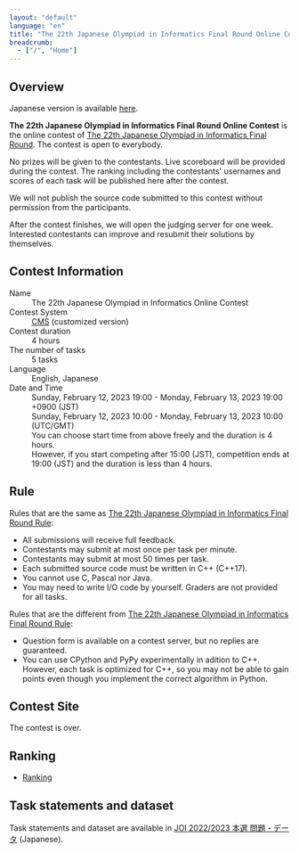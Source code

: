 ```yaml
---
layout: "default"
language: "en"
title: "The 22th Japanese Olympiad in Informatics Final Round Online Contest"
breadcrumb:
  - ["/", "Home"]
---
```


## Overview

Japanese version is available [here](./index.html).

**The 22th Japanese Olympiad in Informatics Final Round Online Contest** is the online contest of [The 22th Japanese Olympiad in Informatics Final Round](https://www.ioi-jp.org/joi/2022/honsen.html).
The contest is open to everybody.

No prizes will be given to the contestants. Live scoreboard will be provided during the contest. The ranking including the contestants' usernames and scores of each task will be published here after the contest.

We will not publish the source code submitted to this contest without permission from the participants.

After the contest finishes, we will open the judging server for one week. Interested contestants can improve and resubmit their solutions by themselves.

## Contest Information

<dl>
  <dt>Name</dt>
    <dd>The 22th Japanese Olympiad in Informatics Online Contest</dd>

  <dt>Contest System</dt>
  <dd>
  <a href="https://github.com/cms-dev/cms/">CMS</a> (customized version)
  </dd>

  <dt>Contest duration</dt>
  <dd>4 hours</dd>

  <dt>The number of tasks</dt>
  <dd>5 tasks</dd>

  <dt>Language</dt>
  <dd>English, Japanese</dd>

  <dt>Date and Time</dt>
  <dd>Sunday, February 12, 2023 19:00 - Monday, February 13, 2023 19:00 +0900 (JST)</dd>
  <dd>Sunday, February 12, 2023 10:00 - Monday, February 13, 2023 10:00 (UTC/GMT)</dd>

  <dd>You can choose start time from above freely and the duration is 4 hours.</dd>
  <dd>However, if you start competing after 15:00 (JST), competition ends at 19:00 (JST) and the duration is less than 4 hours.</dd>
</dl>

## Rule

Rules that are the same as [The 22th Japanese Olympiad in Informatics Final Round Rule](https://www.ioi-jp.org/joi/2022/2023-ho-outline.html):

- All submissions will receive full feedback.
- Contestants may submit at most once per task per minute.
- Contestants may submit at most 50 times per task.
- Each submitted source code must be written in C++ (C++17).
- You cannot use C, Pascal nor Java.
- You may need to write I/O code by yourself. Graders are not provided for all tasks.

Rules that are the different from [The 22th Japanese Olympiad in Informatics Final Round Rule](https://www.ioi-jp.org/joi/2022/2023-ho-outline.html):

- Question form is available on a contest server, but no replies are guaranteed.
- You can use CPython and PyPy experimentally in adition to C++. However, each task is optimized for C++, so you may not be able to gain points even though you implement the correct algorithm in Python.

## Contest Site

The contest is over.

## Ranking

- [Ranking](ranking.html)

## Task statements and dataset

Task statements and dataset are available in [JOI 2022/2023 本選 問題・データ](https://www.ioi-jp.org/joi/2022/2023-ho/index.html) (Japanese).